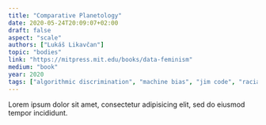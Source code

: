 ```yaml
---
title: "Comparative Planetology"
date: 2020-05-24T20:09:07+02:00
draft: false
aspect: "scale"
authors: ["Lukáš Likavčan"]
topic: "bodies"
link: "https://mitpress.mit.edu/books/data-feminism"
medium: "book"
year: 2020
tags: ["algorithmic discrimination", "machine bias", "jim code", "racial hierarchies", "discriminatory designs"]
---
```

Lorem ipsum dolor sit amet, consectetur adipisicing elit, sed do eiusmod
tempor incididunt.